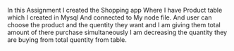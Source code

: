 In this Assignment I created the Shopping app Where I have Product table which I created in Mysql And connected to My node file. And user can choose the product and the quentity they want and I am giving them total amount of there purchase simultaneously I am decreasing the quantity they are buying from total quentity from table. 